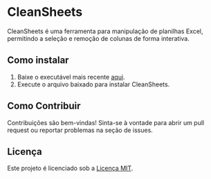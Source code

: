 # CleanSheets

CleanSheets é uma ferramenta para manipulação de planilhas Excel, permitindo a seleção e remoção de colunas de forma interativa.

## Como instalar

1. Baixe o executável mais recente [aqui](https://github.com/m1caelvr/CleanSheets/raw/main/dist/run.exe).
2. Execute o arquivo baixado para instalar CleanSheets.

## Como Contribuir

Contribuições são bem-vindas! Sinta-se à vontade para abrir um pull request ou reportar problemas na seção de issues.

## Licença

Este projeto é licenciado sob a [Licença MIT]().
